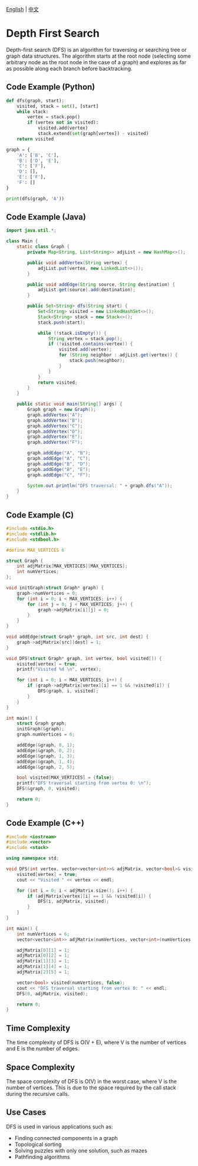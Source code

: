 [English](Depth%20First%20Search.md) | [中文](Depth%20First%20Search_cn.md)
# Depth First Search

Depth-first search (DFS) is an algorithm for traversing or searching tree or graph data structures. The algorithm starts at the root node (selecting some arbitrary node as the root node in the case of a graph) and explores as far as possible along each branch before backtracking.

## Code Example (Python)

```python
def dfs(graph, start):
    visited, stack = set(), [start]
    while stack:
        vertex = stack.pop()
        if (vertex not in visited):
            visited.add(vertex)
            stack.extend(set(graph[vertex]) - visited)
    return visited

graph = {
    'A': ['B', 'C'],
    'B': ['D', 'E'],
    'C': ['F'],
    'D': [],
    'E': ['F'],
    'F': []
}

print(dfs(graph, 'A'))
```

## Code Example (Java)

```java
import java.util.*;

class Main {
    static class Graph {
        private Map<String, List<String>> adjList = new HashMap<>();

        public void addVertex(String vertex) {
            adjList.put(vertex, new LinkedList<>());
        }

        public void addEdge(String source, String destination) {
            adjList.get(source).add(destination);
        }

        public Set<String> dfs(String start) {
            Set<String> visited = new LinkedHashSet<>();
            Stack<String> stack = new Stack<>();
            stack.push(start);

            while (!stack.isEmpty()) {
                String vertex = stack.pop();
                if (!visited.contains(vertex)) {
                    visited.add(vertex);
                    for (String neighbor : adjList.get(vertex)) {
                        stack.push(neighbor);
                    }
                }
            }
            return visited;
        }
    }

    public static void main(String[] args) {
        Graph graph = new Graph();
        graph.addVertex("A");
        graph.addVertex("B");
        graph.addVertex("C");
        graph.addVertex("D");
        graph.addVertex("E");
        graph.addVertex("F");

        graph.addEdge("A", "B");
        graph.addEdge("A", "C");
        graph.addEdge("B", "D");
        graph.addEdge("B", "E");
        graph.addEdge("C", "F");

        System.out.println("DFS traversal: " + graph.dfs("A"));
    }
}
```

## Code Example (C)

```c
#include <stdio.h>
#include <stdlib.h>
#include <stdbool.h>

#define MAX_VERTICES 6

struct Graph {
    int adjMatrix[MAX_VERTICES][MAX_VERTICES];
    int numVertices;
};

void initGraph(struct Graph* graph) {
    graph->numVertices = 0;
    for (int i = 0; i < MAX_VERTICES; i++) {
        for (int j = 0; j < MAX_VERTICES; j++) {
            graph->adjMatrix[i][j] = 0;
        }
    }
}

void addEdge(struct Graph* graph, int src, int dest) {
    graph->adjMatrix[src][dest] = 1;
}

void DFS(struct Graph* graph, int vertex, bool visited[]) {
    visited[vertex] = true;
    printf("Visited %d \n", vertex);

    for (int i = 0; i < MAX_VERTICES; i++) {
        if (graph->adjMatrix[vertex][i] == 1 && !visited[i]) {
            DFS(graph, i, visited);
        }
    }
}

int main() {
    struct Graph graph;
    initGraph(&graph);
    graph.numVertices = 6;

    addEdge(&graph, 0, 1);
    addEdge(&graph, 0, 2);
    addEdge(&graph, 1, 3);
    addEdge(&graph, 1, 4);
    addEdge(&graph, 2, 5);

    bool visited[MAX_VERTICES] = {false};
    printf("DFS traversal starting from vertex 0: \n");
    DFS(&graph, 0, visited);

    return 0;
}
```

## Code Example (C++)

```cpp
#include <iostream>
#include <vector>
#include <stack>

using namespace std;

void DFS(int vertex, vector<vector<int>>& adjMatrix, vector<bool>& visited) {
    visited[vertex] = true;
    cout << "Visited " << vertex << endl;

    for (int i = 0; i < adjMatrix.size(); i++) {
        if (adjMatrix[vertex][i] == 1 && !visited[i]) {
            DFS(i, adjMatrix, visited);
        }
    }
}

int main() {
    int numVertices = 6;
    vector<vector<int>> adjMatrix(numVertices, vector<int>(numVertices, 0));

    adjMatrix[0][1] = 1;
    adjMatrix[0][2] = 1;
    adjMatrix[1][3] = 1;
    adjMatrix[1][4] = 1;
    adjMatrix[2][5] = 1;

    vector<bool> visited(numVertices, false);
    cout << "DFS traversal starting from vertex 0: " << endl;
    DFS(0, adjMatrix, visited);

    return 0;
}
```

## Time Complexity

The time complexity of DFS is O(V + E), where V is the number of vertices and E is the number of edges.

## Space Complexity

The space complexity of DFS is O(V) in the worst case, where V is the number of vertices. This is due to the space required by the call stack during the recursive calls.

## Use Cases

DFS is used in various applications such as:
- Finding connected components in a graph
- Topological sorting
- Solving puzzles with only one solution, such as mazes
- Pathfinding algorithms

